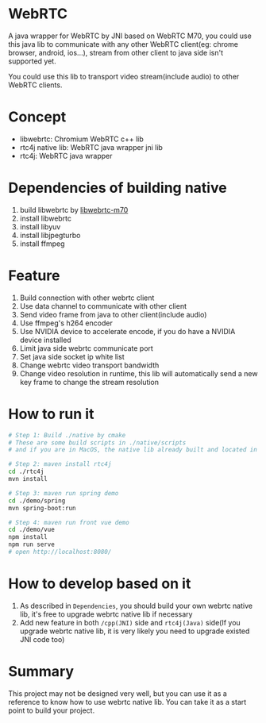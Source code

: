 # WebRTC
A java wrapper for WebRTC by JNI based on WebRTC M70, you could use this java lib to communicate with any other WebRTC client(eg: chrome browser, android, ios...), stream from other client to java side isn't supported yet.

You could use this lib to transport video stream(include audio) to other WebRTC clients.

# Concept
- libwebrtc: Chromium WebRTC c++ lib
- rtc4j native lib: WebRTC java wrapper jni lib
- rtc4j: WebRTC java wrapper

# Dependencies of building native
1. build libwebrtc by [libwebrtc-m70](https://github.com/BeiKeJieDeLiuLangMao/libwebrtc-m70)
2. install libwebrtc
3. install libyuv
4. install libjpegturbo
5. install ffmpeg

# Feature
1. Build connection with other webrtc client
2. Use data channel to communicate with other client
3. Send video frame from java to other client(include audio)
4. Use ffmpeg's h264 encoder
5. Use NVIDIA device to accelerate encode, if you do have a NVIDIA device installed
6. Limit java side webrtc communicate port
7. Set java side socket ip white list
8. Change webrtc video transport bandwidth
9. Change video resolution in runtime, this lib will automatically send a new key frame to change the stream resolution

# How to run it
```bash
# Step 1: Build ./native by cmake
# These are some build scripts in ./native/scripts
# and if you are in MacOS, the native lib already built and located in ./rtc4j/src/main/resources/jni

# Step 2: maven install rtc4j
cd ./rtc4j
mvn install

# Step 3: maven run spring demo
cd ./demo/spring
mvn spring-boot:run

# Step 4: maven run front vue demo
cd ./demo/vue
npm install
npm run serve
# open http://localhost:8080/ 
```

# How to develop based on it
1. As described in `Dependencies`, you should build your own webrtc native lib, it's free to upgrade webrtc native lib if necessary
2. Add new feature in both `/cpp(JNI)` side and `rtc4j(Java)` side(If you upgrade webrtc native lib, it is very likely you need to upgrade existed JNI code too)

# Summary
This project may not be designed very well, but you can use it as a reference to know how to use webrtc native lib. You can take it as a start point to build your project.
